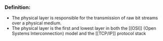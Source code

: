 ### Definition:
- The physical layer is responsible for the transmission of raw bit streams over a physical medium.
- The physical layer is the first and lowest layer in both the [[OSI]] (Open Systems Interconnection) model and the [[TCP/IP]] protocol stack
